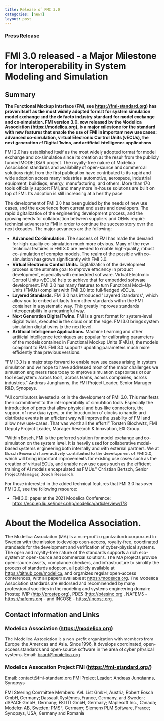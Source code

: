 ```yaml
---
title: Release of FMI 3.0
categories: [news]
layout: post
---
```


### Press Release

# FMI 3.0 released - a Major Milestone for Interoperability in System Modeling and Simulation

## Summary
**The Functional Mockup Interface (FMI, see https://fmi-standard.org) has proven itself as the most widely adopted format for system simulation model exchange and the de facto industry standard for model exchange and co-simulation. FMI version 3.0, now released by the Modelica Association (https://modelica.org), is a major milestone for the standard with new features that enable the use of FMI in important new use cases: advanced co-simulation, virtual Electronic Control Units (vECUs), the next generation of Digital Twins, and artificial intelligence applications.**

FMI 2.0 has established itself as the most widely adopted format for model exchange and co-simulation since its creation as the result from the publicly funded MODELISAR project. The royalty-free nature of Modelica Association standards and availability of open-source and commercial solutions right from the first publication have contributed to its rapid and wide adoption across many industries: automotive, aerospace, industrial equipment, buildings, energy, manufacturing, and others. More than 170 tools officially support FMI, and many more in-house solutions are built on top of FMI. Its adoption is still increasing at a healthy pace. 

The development of FMI 3.0 has been guided by the needs of new use cases, and the experience from current end users and developers. The rapid digitalization of the engineering development process, and the growing needs for collaboration between suppliers and OEMs require technical advances to FMI in order to continue the success story over the next decades. The major advances are the following:

 * **Advanced Co-Simulation.** The success of FMI has made the demand for high-quality co-simulation much more obvious. Many of the new technical features in FMI 3.0 are needed to enable high-quality, robust co-simulation of complex models. The realm of the possible with co-simulation has grown significantly with FMI 3.0.
 * **Virtual Electronic Control Units.** Digitalization of the development process is the ultimate goal to improve efficiency in product development, especially with embedded software. Virtual Electronic Control Units (vECUs) help to achieve that for embedded software development. FMI 3.0 has many features to turn Functional Mock-Up Units (FMUs) compliant with FMI 3.0 into full-fledged vECUs.
 * **Layered Standards.** FMI 3.0 has introduced "Layered Standards", which allow you to embed artifacts from other standards within the FMI container in a systematic way. This greatly improves standards interoperability in a meaningful way.
 * **Next Generation Digital Twins.** FMI is a great format for system-level digital twins, executed in the cloud or at the edge. FMI 3.0 brings system simulation digital twins to the next level. 
 * **Artificial Intelligence Applications.** Machine Learning and other artificial intelligence techniques are popular for calibrating parameters of the models contained in Functional Mockup Units (FMUs), the models compliant to FMI. FMI 3.0 supports updating parameters much more efficiently than previous versions. 
 
"FMI 3.0 is a major step forward to enable new use cases arising in system simulation and we hope to have addressed most of the major challenges we simulation engineers face today to improve simulation capabilities of our tool ecosystem: across tools, across teams, across companies, across industries." Andreas Junghanns, the FMI Project Leader, Senior Manager R&D, Synopsys.

"All contributors invested a lot in the development of FMI 3.0. This manifests their commitment to the interoperability of simulation tools. Especially the introduction of ports that allow physical and bus-like connectors, the support of new data types, or the introduction of clocks to handle and distribute events in an efficient way will improve the usability of FMI and allow new use-cases. That was worth all the effort!” Torsten Blochwitz, FMI Deputy Project Leader, Manager Research & Innovation, ESI Group.

"Within Bosch, FMI is the preferred solution for model exchange and co-simulation on the system level. It is heavily used for collaborative model-based systems engineering both internally and with external partners. We at Bosch Research have actively contributed to the development of FMI 3.0, which will bring important improvements for existing use cases such as the creation of virtual ECUs, and enable new use cases such as the efficient training of AI models encapsulated as FMUs." Christian Bertsch, Senior Project Manager, Bosch Research.

 
For those interested in the added technical features that FMI 3.0 has over FMI 2.0, see the following resource: 

 *	FMI 3.0: paper at the 2021 Modelica Conference: https://ecp.ep.liu.se/index.php/modelica/article/view/178

# About the Modelica Association. 
The Modelica Association (MA) is a non-profit organization incorporated in Sweden with the mission to develop open-access, royalty-free, coordinated standards for the development and verification of cyber-physical systems. The open and royalty-free nature of the standards supports a rich eco-system of open-source and commercial solutions. The MA projects provide open-source assets, compliance checkers, and infrastructure to simplify the process of standards adoption, all publicly available at https://github.com/modelica, and organizes regular open-access conferences, with all papers available at https://modelica.org. The Modelica Association standards are endorsed and recommended by many professional societies in the modeling and systems engineering domain: Prostep IVIP (http://prostep.org), PDES (http://pdesinc.org), NAFEMS - https://nafems.org - and INCOSE - https://incose.org. 

## Contact information and Links

### Modelica Association (https://modelica.org) 
The Modelica Association is a non-profit organization with members from Europe, the Americas and Asia. Since 1996, it develops coordinated, open-access standards and open-source software in the area of cyber physical systems.
Email: board@modelica.org

### Modelica Assocation Project FMI (https://fmi-standard.org/)
Email: contact@fmi-standard.org
FMI Project Leader: Andreas Junghanns, Synopsys

FMI Steering Committee Members: AVL List GmbH, Austria; Robert Bosch GmbH, Germany; Dassault Systèmes, France, Germany, and Sweden; dSPACE GmbH, Germany; ESI ITI GmbH, Germany; Maplesoft Inc., Canada; Modelon AB, Sweden; PMSF, Germany; Siemens PLM Software, France; Synopsys, USA, Germany and Romania

